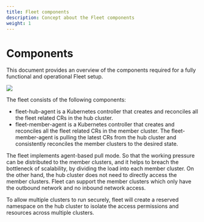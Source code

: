 ```yaml
---
title: Fleet components
description: Concept about the Fleet components
weight: 1
---
```


# Components

This document provides an overview of the components required for a fully functional and operational Fleet setup.

![](/images/en/docs/concepts/components/architecture.jpg)

The fleet consists of the following components:
- fleet-hub-agent is a Kubernetes controller that creates and reconciles all the fleet related CRs in the hub cluster.
- fleet-member-agent is a Kubernetes controller that creates and reconciles all the fleet related CRs in the member cluster.
The fleet-member-agent is pulling the latest CRs from the hub cluster and consistently reconciles the member clusters to
the desired state.

The fleet implements agent-based pull mode. So that the working pressure can be distributed to the member clusters, and it
helps to breach the bottleneck of scalability, by dividing the load into each member cluster. On the other hand, the hub
cluster does not need to directly access the member clusters. Fleet can support the member clusters which only have 
the outbound network and no inbound network access.

To allow multiple clusters to run securely, fleet will create a reserved namespace on the hub cluster to isolate the access permissions and
resources across multiple clusters.
